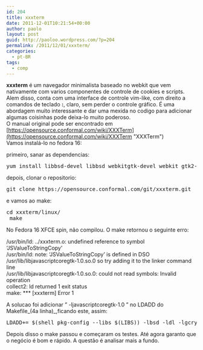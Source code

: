 ```yaml
---
id: 204
title: xxxterm
date: 2011-12-01T10:21:54+00:00
author: paolo
layout: post
guid: http://paoloo.wordpress.com/?p=204
permalink: /2011/12/01/xxxterm/
categories:
  - pt-BR
tags:
  - comp
---
```

**xxxterm** é um navegador minimalista baseado no webkit que vem nativamente com varios componentes de controle de cookies e scripts. Alem disso, conta com uma interface de controle vim-like, com direito a comandos de teclado **:**, claro, sem perder o controle gráfico. É uma abordagem muito interessante e dar uma mexida no codigo para adicionar algumas coisinhas pode deixa-lo muito poderoso.  
O manual original pode ser encontrado em [https://opensource.conformal.com/wiki/XXXTerm](https://opensource.conformal.com/wiki/XXXTerm "XXXTerm")  
Vamos instalá-lo no fedora 16:

primeiro, sanar as dependencias:

<pre class="brush: bash; title: ; notranslate" title="">yum install libbsd-devel libbsd webkitgtk-devel webkit gtk2-devel gcc git
</pre>

depois, clonar o repositorio:

<pre class="brush: bash; title: ; notranslate" title="">git clone https://opensource.conformal.com/git/xxxterm.git
</pre>

e vamos ao make:

<pre class="brush: bash; title: ; notranslate" title="">cd xxxterm/linux/
 make
</pre>

No Fedora 16 XFCE spin, não compilou. O make retornou o seguinte erro:

/usr/bin/ld: ../xxxterm.o: undefined reference to symbol &#8216;JSValueToStringCopy&#8217;  
/usr/bin/ld: note: &#8216;JSValueToStringCopy&#8217; is defined in DSO /usr/lib/libjavascriptcoregtk-1.0.so.0 so try adding it to the linker command line  
/usr/lib/libjavascriptcoregtk-1.0.so.0: could not read symbols: Invalid operation  
collect2: ld returned 1 exit status  
make: \*** [xxxterm] Error 1

A solucao foi adicionar &#8221; -ljavascriptcoregtk-1.0 &#8221; no LDADD do Makefile_(4a linha)_,ficando este, assim:

<pre class="brush: plain; title: ; notranslate" title="">LDADD+= $(shell pkg-config --libs $(LIBS)) -lbsd -ldl -lgcrypt -ljavascriptcoregtk-1.0
</pre>

Depois disso o make passou e começaram os testes. Até agora garanto que o negócio é bom e rápido. A questão é analisar mais a fundo.